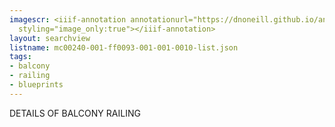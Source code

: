 ```yaml
---
imagescr: <iiif-annotation annotationurl="https://dnoneill.github.io/annotate/annotations/mc00240-001-ff0093-001-001-0010-2.json"
  styling="image_only:true"></iiif-annotation>
layout: searchview
listname: mc00240-001-ff0093-001-001-0010-list.json
tags:
- balcony
- railing
- blueprints
---
```

DETAILS OF BALCONY RAILING